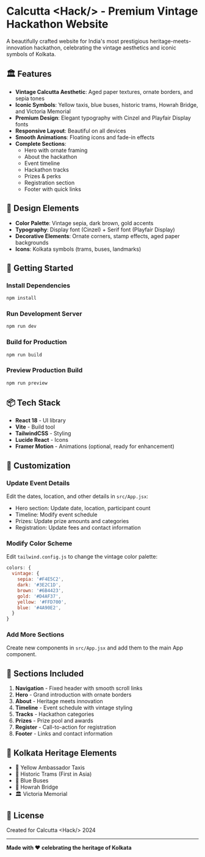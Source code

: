 # Calcutta &lt;Hack/&gt; - Premium Vintage Hackathon Website

A beautifully crafted website for India's most prestigious heritage-meets-innovation hackathon, celebrating the vintage aesthetics and iconic symbols of Kolkata.

## 🏛️ Features

- **Vintage Calcutta Aesthetic**: Aged paper textures, ornate borders, and sepia tones
- **Iconic Symbols**: Yellow taxis, blue buses, historic trams, Howrah Bridge, and Victoria Memorial
- **Premium Design**: Elegant typography with Cinzel and Playfair Display fonts
- **Responsive Layout**: Beautiful on all devices
- **Smooth Animations**: Floating icons and fade-in effects
- **Complete Sections**:
  - Hero with ornate framing
  - About the hackathon
  - Event timeline
  - Hackathon tracks
  - Prizes & perks
  - Registration section
  - Footer with quick links

## 🎨 Design Elements

- **Color Palette**: Vintage sepia, dark brown, gold accents
- **Typography**: Display font (Cinzel) + Serif font (Playfair Display)
- **Decorative Elements**: Ornate corners, stamp effects, aged paper backgrounds
- **Icons**: Kolkata symbols (trams, buses, landmarks)

## 🚀 Getting Started

### Install Dependencies
```bash
npm install
```

### Run Development Server
```bash
npm run dev
```

### Build for Production
```bash
npm run build
```

### Preview Production Build
```bash
npm run preview
```

## 📦 Tech Stack

- **React 18** - UI library
- **Vite** - Build tool
- **TailwindCSS** - Styling
- **Lucide React** - Icons
- **Framer Motion** - Animations (optional, ready for enhancement)

## 🎯 Customization

### Update Event Details
Edit the dates, location, and other details in `src/App.jsx`:
- Hero section: Update date, location, participant count
- Timeline: Modify event schedule
- Prizes: Update prize amounts and categories
- Registration: Update fees and contact information

### Modify Color Scheme
Edit `tailwind.config.js` to change the vintage color palette:
```js
colors: {
  vintage: {
    sepia: '#F4E5C2',
    dark: '#3E2C1D',
    brown: '#6B4423',
    gold: '#D4AF37',
    yellow: '#FFD700',
    blue: '#4A90E2',
  }
}
```

### Add More Sections
Create new components in `src/App.jsx` and add them to the main App component.

## 📱 Sections Included

1. **Navigation** - Fixed header with smooth scroll links
2. **Hero** - Grand introduction with ornate borders
3. **About** - Heritage meets innovation
4. **Timeline** - Event schedule with vintage styling
5. **Tracks** - Hackathon categories
6. **Prizes** - Prize pool and awards
7. **Register** - Call-to-action for registration
8. **Footer** - Links and contact information

## 🎨 Kolkata Heritage Elements

- 🚕 Yellow Ambassador Taxis
- 🚋 Historic Trams (First in Asia)
- 🚌 Blue Buses
- 🌉 Howrah Bridge
- 🏛️ Victoria Memorial

## 📄 License

Created for Calcutta &lt;Hack/&gt; 2024

---

**Made with ❤️ celebrating the heritage of Kolkata**
